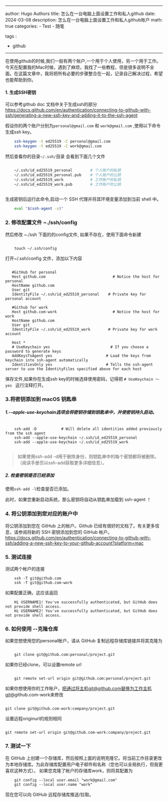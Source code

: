
---
author: Hugo Authors
title: 怎么在一台电脑上面设置工作和私人github 
date: 2024-03-08
description: 怎么在一台电脑上面设置工作和私人github账户
math: true
categories:
    - Test
    - 随笔

tags :
   - github

---




在使用github的时候,我们一般有两个账户,一个用于个人使用，另一个用于工作。今天在配置我的Mac时候，遇到了麻烦，我找了一些教程，但是很多说明不全面。在这篇文章中，我将把所有必要的步骤整合在一起，记录自己解决过程，希望也能帮助到你。

#### 1. 生成SSH密钥


可以参考github doc 文档中关于生成ssh的部分
https://docs.github.com/en/authentication/connecting-to-github-with-ssh/generating-a-new-ssh-key-and-adding-it-to-the-ssh-agent

假设你的两个账户分别为`personal@gmail.com` 和 `work@gmail.com`  ,使用以下命令生成ssh key。    




```bash
    ssh-keygen -t ed25519 -C personal@gmail.com
    ssh-keygen -t ed25519 -C work@gmail.com     
```

然后查看你的目录`~/.ssh/`目录  会看到下面几个文件



```bash

    ~/.ssh/id_ed25519_personal        # 个人账户的私钥
    ~/.ssh/id_ed25519_personal.pub    # 个人账户的公钥
    ~/.ssh/id_ed25519_work            # 工作账户的私钥
    ~/.ssh/id_ed25519_work.pub        # 工作账户的公钥
    
```

生成密钥后运行此命令,启动一个 SSH 代理并将其环境变量添加到当前 shell 中。

```bash
    eval "$(ssh-agent -s)"      
```

### 2. 修改配置文件  ~./ssh/config 

然后修改 ~./ssh 下面的的config文件,  如果不存在，使用下面命令新建


```shell 

    touch ~/.ssh/config

 ```
 打开~/.ssh/config 文件，添加以下内容

 ``` shell
 
    #GitHub for personal
    Host github.com                              # Notice the host for personal
    HostName github.com
    User git
    IdentityFile ~/.ssh/id_ed25519_personal    # Private key for personal account

    #Github for work
    Host github.com-work                         # Notice the host for work 
    HostName github.com
    User git
    IdentityFile ~/.ssh/id_ed25519_work        # Private key for work account

    Host *
    # UseKeychain yes                           # If you choose a password to generate keys
    AddKeysToAgent yes                        # Load the keys from keychain into ssh-agent automatically
    IdentitiesOnly yes                        # Tells the ssh-agent server to use the IdentityFiles specified above for each host

```

保存文件,如果你在生成ssh key的时候选择使用密码，记得把 `# UseKeychain ～yes `   这行注释打开。

 ### 3.将密钥添加到 macOS 钥匙串

  ##### 1.--apple-use-keychain选项会将密钥存储到钥匙串中，并使密钥持久启动。

```shell

    ssh-add -D           # Will delete all identities added previously from the ssh agent
    ssh-add --apple-use-keychain ~/.ssh/id_ed25519_personal
    ssh-add --apple-use-keychain ~/.ssh/id_ed25519_work    


```



> 如果使用ssh-add -d用于删除身份，则钥匙串中的每个密钥都将被删除。（阅读手册页以ssh-add获取更多详细信息）。
##### 2. 检查密钥是否已经添加

使用`ssh-add -l`检查是否已添加。

此时，如果您重新启动系统，那么密钥将自动从钥匙串加载到 ssh-agent ！

### 4. 将公钥添加到您对应的账户中


将公钥添加到您在 GitHub 上的帐户。Github 已经有很好的文档了。有关更多信息，请参阅将新的 SSH 密钥添加到您的 GitHub 帐户。
https://docs.github.com/en/authentication/connecting-to-github-with-ssh/adding-a-new-ssh-key-to-your-github-account?platform=mac

### 5. 测试连接

测试两个帐户的连接

```shell
    ssh -T git@github.com
    ssh -T git@github.com-work    

````
如果配置正确，这应该返回

```shell
    Hi USERNAME1! You've successfully authenticated, but GitHub does not provide shell access. 
    Hi USERNAME2! You've successfully authenticated, but GitHub does not provide shell access. 

```
### 6. 如何使用 --克隆仓库

如果您想使用您的personal帐户，请从 GitHub 复制远程存储库链接并将其克隆为
``` shell

    git clone git@github.com:personal/project.git

```
如果你已经clone，可以设置remote url

``` shell

    git remote set-url origin git@github.com:personal/project.git

```

 如果你想使用你的工作账户，把通过将主机git@github.com替换为工作主机git@github.com-work来修改 
```shell

git clone git@github.com-work:company/project.git
```
设置远程originurl的规则相同

```shell

git remote set-url origin git@github.com-work:company/project.git

```
### 7. 测试一下

在 GitHub 上创建一个存储库，然后按照上面的说明克隆它。将当前工作目录更改为本地存储库。为此存储库配置用户电子邮件和名称（您也可以全局执行，但我更喜欢这种方式）。
如果您克隆了帐户的存储库work，则将其配置为

```shell
    git config --local user.email "work@gmail.com"
    git config --local user.name "work"
```
现在您可以向 GitHub 远程存储库推送/拉取。

